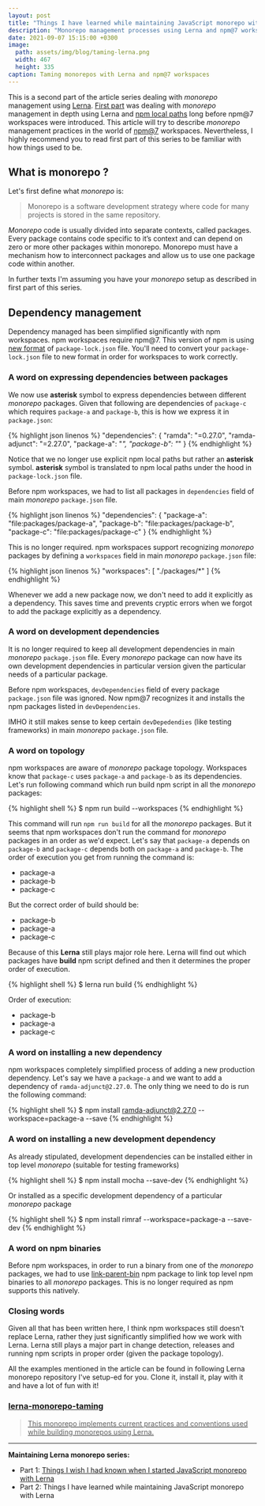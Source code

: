 ```yaml
---
layout: post
title: "Things I have learned while maintaining JavaScript monorepo with Lerna"
description: "Monorepo management processes using Lerna and npm@7 workspaces"
date: 2021-09-07 15:15:00 +0300
image:
  path: assets/img/blog/taming-lerna.png
  width: 467
  height: 335
caption: Taming monorepos with Lerna and npm@7 workspaces
---
```


<p class="lead">
  This is a second part of the article series dealing with <i>monorepo</i> management using <a href="https://github.com/lerna/lerna">Lerna</a>.
  <a href="https://www.linkedin.com/pulse/things-i-wish-had-known-when-started-javascript-monorepo-gorej/">First part</a> was dealing
  with <i>monorepo</i> management in depth using Lerna and <a href="https://docs.npmjs.com/cli/v7/configuring-npm/pacage-json#local-paths">npm local paths</a>
  long before npm@7 workspaces were introduced. This article will try to describe <i>monorepo</i> management practices
  in the world of <a href="https://docs.npmjs.com/cli/v7/using-npm/workspaces">npm@7</a> workspaces. Nevertheless, I highly recommend you to read first part
  of this series to be familiar with how things used to be.
</p>

## What is monorepo ?

Let's first define what *monorepo* is:

<blockquote class="blockquote">
  <p>Monorepo is a software development strategy where code for many projects is stored in the same repository.</p>
</blockquote>

*Monorepo* code is usually divided into separate contexts, called packages. Every package contains code specific to it’s context and can depend on zero or more other packages within monorepo. Monorepo must have a mechanism how to interconnect packages and allow us to use one package code within another.

In further texts I'm assuming you have your *monorepo* setup as described in first part of this series.

## Dependency management

Dependency managed has been simplified significantly with npm workspaces. npm workspaces require npm@7.
This version of npm is using [new format](https://github.blog/2021-02-02-npm-7-is-now-generally-available/#changes-to-the-lockfile) of `package-lock.json` file.
You'll need to convert your `package-lock.json` file to new format in order for workspaces to work correctly.

### A word on expressing dependencies between packages

We now use **asterisk** symbol to express dependencies between different *monorepo* packages.
Given that following are dependencies of `package-c` which requires `package-a` and `package-b`,
this is how we express it in `package.json`:

{% highlight json linenos %}
"dependencies": {
  "ramda": "=0.27.0",
  "ramda-adjunct": "=2.27.0",
  "package-a": "*",
  "package-b": "*"
}
{% endhighlight %}

Notice that we no longer use explicit npm local paths but rather an **asterisk** symbol.
**asterisk** symbol is translated to npm local paths under the hood in `package-lock.json` file.

Before npm workspaces, we had to list all packages in `dependencies` field of main *monorepo* `package.json` file.

{% highlight json linenos %}
"dependencies": {
  "package-a": "file:packages/package-a",
  "package-b": "file:packages/package-b",
  "package-c": "file:packages/package-c"
}
{% endhighlight %}

This is no longer required. npm workspaces support recognizing *monorepo* packages by defining
a `workspaces` field in main *monorepo* `package.json` file:

{% highlight json linenos %}
"workspaces": [
  "./packages/*"
]
{% endhighlight %}

Whenever we add a new package now, we don't need to add it explicitly as a dependency. This saves
time and prevents cryptic errors when we forgot to add the package explicitly as a dependency.

### A word on development dependencies

It is no longer required to keep all development dependencies in main *monorepo* `package.json` file.
Every *monorepo* package can now have its own development dependencies in particular version given
the particular needs of a particular package. 

Before npm workspaces, `devDependencies` field of every package `package.json` file was ignored.
Now npm@7 recognizes it and installs the npm packages listed in `devDependencies`.

IMHO it still makes sense to keep certain `devDepedendies` (like testing frameworks) in main
*monorepo* `package.json` file.

### A word on topology

npm workspaces are aware of *monorepo* package topology. Workspaces know that
`package-c` uses `package-a` and `package-b` as its dependencies. Let's run following command which run build npm script
in all the *monorepo* packages:

{% highlight shell %}
 $ npm run build --workspaces
{% endhighlight %}

This command will run `npm run build` for all the *monorepo* packages. But it seems that npm workspaces
don't run the command for *monorepo* packages in an order as we'd expect. Let's say that `package-a` depends on `package-b`
and `package-c` depends both on `package-a` and `package-b`. The order of execution you get from running the command is:

* package-a
* package-b
* package-c

But the correct order of build should be:

* package-b
* package-a
* package-c

Because of this **Lerna** still plays major role here. Lerna will find out which packages have **build** npm script
defined and then it determines the proper order of execution.

{% highlight shell %}
 $ lerna run build
{% endhighlight %}

Order of execution:

* package-b
* package-a
* package-c

### A word on installing a new dependency

npm workspaces completely simplified process of adding a new production dependency. Let's say
we have a `package-a` and we want to add a dependency of `ramda-adjunct@2.27.0`. The only thing 
we need to do is run the following command:

{% highlight shell %}
  $ npm install ramda-adjunct@2.27.0 --workspace=package-a --save
{% endhighlight %}

### A word on installing a new development dependency

As already stipulated, development dependencies can be installed either in top level *monorepo* (suitable for testing frameworks)

{% highlight shell %}
 $ npm install mocha --save-dev
{% endhighlight %}

Or installed as a specific development dependency of a particular *monorepo* package

{% highlight shell %}
 $ npm install rimraf --workspace=package-a --save-dev
{% endhighlight %}


### A word on npm binaries

Before npm workspaces, in order to run a binary from one of the *monorepo* packages, we had to use [link-parent-bin](https://www.npmjs.com/package/link-parent-bin)
npm package to link top level npm binaries to all *monorepo* packages. This is no longer required as 
npm supports this natively.

### Closing words

Given all that has been written here, I think npm workspaces still doesn't replace Lerna, rather
they just significantly simplified how we work with Lerna. Lerna still plays a major part in
change detection, releases and running npm scripts in proper order (given the package topology).

All the examples mentioned in the article can be found in following Lerna monorepo repository I've setup-ed for you. Clone it, install it, play with it and have a lot of fun with it!

<div class="list-group mb-3">
  <a href="https://github.com/char0n/lerna-monorepo-taming" class="list-group-item list-group-item-action">
    <div class="d-flex w-100 justify-content-between">
      <h3 class="h5 mb-1"><i class="fab fa-github"></i> lerna-monorepo-taming</h3>
    </div>
    <blockquote class="blockquote fs-6 mb-1">
      This monorepo implements current practices and conventions used while building monorepos using Lerna.
    </blockquote>
    <script type="application/ld+json">
      {
        "@context": "https://schema.org",
        "@type": "SoftwareSourceCode",
        "author": { "@id": "https://vladimirgorej.com" },
        "name": "lerna-monorepo-taming",
        "abstract": "This monorepo implements current practices and conventions used while building monorepos using Lerna.",
        "codeRepository": "https://github.com/char0n/lerna-monorepo-taming"
      }
    </script>
  </a>
</div>

--- 

**Maintaining Lerna monorepo series:**

* Part 1: [Things I wish I had known when I started JavaScript monorepo with Lerna](https://www.linkedin.com/pulse/things-i-wish-had-known-when-started-javascript-monorepo-gorej/)
* Part 2: Things I have learned while maintaining JavaScript monorepo with Lerna

